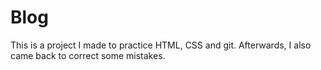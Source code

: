 # Blog
This is a project I made to practice HTML, CSS and git. 
Afterwards, I also came back to correct some mistakes.
